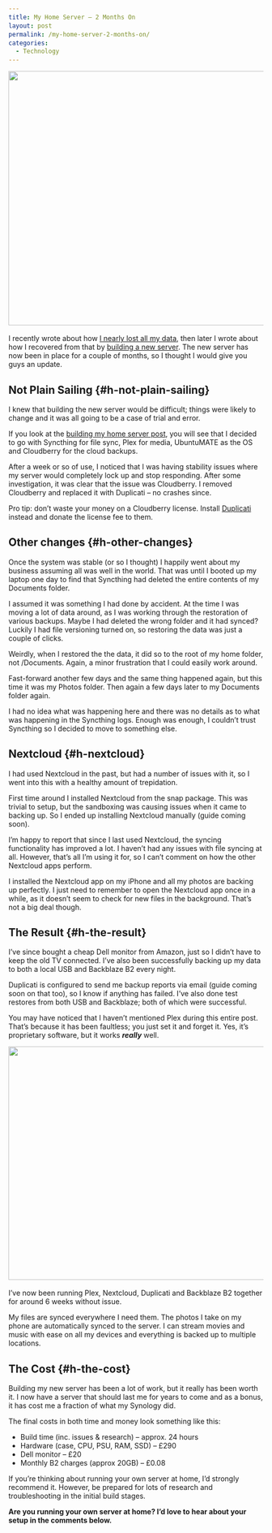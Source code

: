 ```yaml
---
title: My Home Server – 2 Months On
layout: post
permalink: /my-home-server-2-months-on/
categories:
  - Technology
---
```

<img loading="lazy" width="880" height="501" src="/assets/images/wp-images/2019/11/server-update-feature.jpg" alt="" class="wp-image-376" srcset="/assets/images/wp-images/2019/11/server-update-feature.jpg 880w, /assets/images/wp-images/2019/11/server-update-feature-300x171.jpg 300w, /assets/images/wp-images/2019/11/server-update-feature-768x437.jpg 768w" sizes="(max-width: 880px) 100vw, 880px" />

I recently wrote about how [I nearly lost all my data](/i-nearly-lost-all-of-my-data), then later I wrote about how I recovered from that by [building a new server](/building-my-home-server). The new server has now been in place for a couple of months, so I thought I would give you guys an update.

## Not Plain Sailing {#h-not-plain-sailing}

I knew that building the new server would be difficult; things were likely to change and it was all going to be a case of trial and error.

If you look at the [building my home server post](/building-my-home-server), you will see that I decided to go with Syncthing for file sync, Plex for media, UbuntuMATE as the OS and Cloudberry for the cloud backups.

After a week or so of use, I noticed that I was having stability issues where my server would completely lock up and stop responding. After some investigation, it was clear that the issue was Cloudberry. I removed Cloudberry and replaced it with Duplicati – no crashes since.

<p class="has-white-color has-blue-background-color has-text-color has-background">
  Pro tip: don’t waste your money on a Cloudberry license. Install <a href="https://www.duplicati.com">Duplicati</a> instead and donate the license fee to them.
</p>

## Other changes {#h-other-changes}

Once the system was stable (or so I thought) I happily went about my business assuming all was well in the world. That was until I booted up my laptop one day to find that Syncthing had deleted the entire contents of my Documents folder.

I assumed it was something I had done by accident. At the time I was moving a lot of data around, as I was working through the restoration of various backups. Maybe I had deleted the wrong folder and it had synced? Luckily I had file versioning turned on, so restoring the data was just a couple of clicks.

Weirdly, when I restored the the data, it did so to the root of my home folder, not /Documents. Again, a minor frustration that I could easily work around.

Fast-forward another few days and the same thing happened again, but this time it was my Photos folder. Then again a few days later to my Documents folder again.

I had no idea what was happening here and there was no details as to what was happening in the Syncthing logs. Enough was enough, I couldn’t trust Syncthing so I decided to move to something else.

## Nextcloud {#h-nextcloud}

I had used Nextcloud in the past, but had a number of issues with it, so I went into this with a healthy amount of trepidation.

First time around I installed Nextcloud from the snap package. This was trivial to setup, but the sandboxing was causing issues when it came to backing up. So I ended up installing Nextcloud manually (guide coming soon).

I’m happy to report that since I last used Nextcloud, the syncing functionality has improved a lot. I haven’t had any issues with file syncing at all. However, that’s all I’m using it for, so I can’t comment on how the other Nextcloud apps perform.

I installed the Nextcloud app on my iPhone and all my photos are backing up perfectly. I just need to remember to open the Nextcloud app once in a while, as it doesn’t seem to check for new files in the background. That’s not a big deal though.

## The Result {#h-the-result}

I’ve since bought a cheap Dell monitor from Amazon, just so I didn’t have to keep the old TV connected. I’ve also been successfully backing up my data to both a local USB and Backblaze B2 every night.

Duplicati is configured to send me backup reports via email (guide coming soon on that too), so I know if anything has failed. I’ve also done test restores from both USB and Backblaze; both of which were successful.

You may have noticed that I haven’t mentioned Plex during this entire post. That’s because it has been faultless; you just set it and forget it. Yes, it’s proprietary software, but it works **_really_** well.

<img loading="lazy" width="1000" height="460" src="/assets/images/wp-images/2019/11/plex-webui.jpg" alt="" class="wp-image-377" srcset="/assets/images/wp-images/2019/11/plex-webui.jpg 1000w, /assets/images/wp-images/2019/11/plex-webui-300x138.jpg 300w, /assets/images/wp-images/2019/11/plex-webui-768x353.jpg 768w" sizes="(max-width: 1000px) 100vw, 1000px" />  

I’ve now been running Plex, Nextcloud, Duplicati and Backblaze B2 together for around 6 weeks without issue.

My files are synced everywhere I need them. The photos I take on my phone are automatically synced to the server. I can stream movies and music with ease on all my devices and everything is backed up to multiple locations.

## The Cost {#h-the-cost}

Building my new server has been a lot of work, but it really has been worth it. I now have a server that should last me for years to come and as a bonus, it has cost me a fraction of what my Synology did.

The final costs in both time and money look something like this:

  * Build time (inc. issues & research) – approx. 24 hours
  * Hardware (case, CPU, PSU, RAM, SSD) – £290
  * Dell monitor – £20
  * Monthly B2 charges (approx 20GB) – £0.08

If you’re thinking about running your own server at home, I’d strongly recommend it. However, be prepared for lots of research and troubleshooting in the initial build stages.

**Are you running your own server at home? I’d love to hear about your setup in the comments below.**
